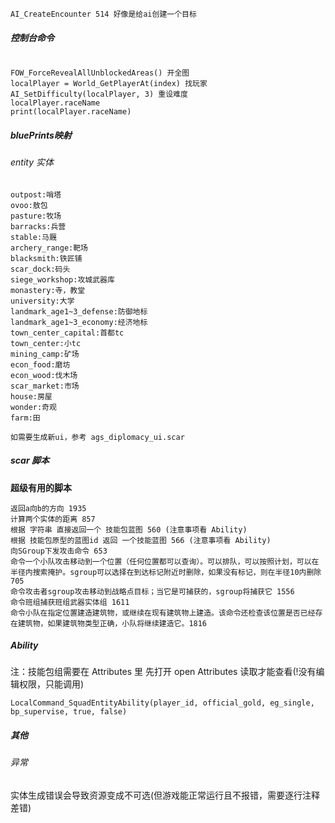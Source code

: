 ```
AI_CreateEncounter 514 好像是给ai创建一个目标
```

##### 控制台命令

```

FOW_ForceRevealAllUnblockedAreas() 开全图
localPlayer = World_GetPlayerAt(index) 找玩家
AI_SetDifficulty(localPlayer, 3) 重设难度
localPlayer.raceName
print(localPlayer.raceName)
```

##### bluePrints映射

###### entity 实体

```
outpost:哨塔
ovoo:敖包
pasture:牧场
barracks:兵营
stable:马厩
archery_range:靶场
blacksmith:铁匠铺
scar_dock:码头
siege_workshop:攻城武器库
monastery:寺，教堂
university:大学
landmark_age1~3_defense:防御地标
landmark_age1~3_economy:经济地标
town_center_capital:首都tc
town_center:小tc
mining_camp:矿场
econ_food:磨坊
econ_wood:伐木场
scar_market:市场
house:房屋
wonder:奇观
farm:田
```

```
如需要生成新ui，参考 ags_diplomacy_ui.scar
```

##### scar  脚本

**超级有用的脚本**

```
返回a向b的方向 1935
计算两个实体的距离 857
根据 字符串 直接返回一个 技能包蓝图 560 (注意事项看 Ability)
根据 技能包原型的蓝图id 返回 一个技能蓝图 566 (注意事项看 Ability)
向SGroup下发攻击命令 653
命令一个小队攻击移动到一个位置（任何位置都可以查询）。可以排队，可以按照计划，可以在半径内搜索掩护。sgroup可以选择在到达标记附近时删除，如果没有标记，则在半径10内删除 705
命令攻击者sgroup攻击移动到战略点目标；当它是可捕获的，sgroup将捕获它 1556
命令班组捕获班组武器实体组 1611
命令小队在指定位置建造建筑物，或继续在现有建筑物上建造。该命令还检查该位置是否已经存在建筑物，如果建筑物类型正确，小队将继续建造它。1816

```

##### **Ability**

注：技能包组需要在 Attributes 里 先打开 open Attributes 读取才能查看(!没有编辑权限，只能调用)

```
LocalCommand_SquadEntityAbility(player_id, official_gold, eg_single, bp_supervise, true, false)
```

##### 其他

###### 异常

实体生成错误会导致资源变成不可选(但游戏能正常运行且不报错，需要逐行注释差错)
